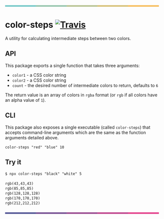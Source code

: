 ![circles with stepping colors](/assets/gradient-1.svg)

# color-steps [![Travis](https://img.shields.io/travis/mjswensen/color-steps.svg)](https://travis-ci.org/mjswensen/color-steps)

A utility for calculating intermediate steps between two colors.

## API

This package exports a single function that takes three arguments:

* `color1` - a CSS color string
* `color2` - a CSS color string
* `count` - the desired number of intermediate colors to return, defaults to `6`

The return value is an array of colors in `rgba` format (or `rgb` if all colors have an alpha value of `1`).

## CLI

This package also exposes a single executable (called `color-steps`) that accepts command-line arguments which are the same as the function arguments detailed above.

```
color-steps "red" "blue" 10
```

## Try it

```
$ npx color-steps "black" "white" 5

rgb(43,43,43)
rgb(85,85,85)
rgb(128,128,128)
rgb(170,170,170)
rgb(212,212,212)
```

![circles with stepping colors](/assets/gradient-2.svg)
